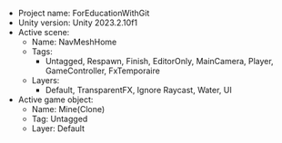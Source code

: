 <!-- UNITY CODE ASSIST INSTRUCTIONS START -->
- Project name: ForEducationWithGit
- Unity version: Unity 2023.2.10f1
- Active scene:
  - Name: NavMeshHome
  - Tags:
    - Untagged, Respawn, Finish, EditorOnly, MainCamera, Player, GameController, FxTemporaire
  - Layers:
    - Default, TransparentFX, Ignore Raycast, Water, UI
- Active game object:
  - Name: Mine(Clone)
  - Tag: Untagged
  - Layer: Default
<!-- UNITY CODE ASSIST INSTRUCTIONS END -->